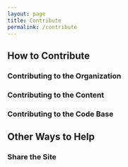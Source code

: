 ```yaml
---
layout: page
title: Contribute
permalink: /contribute
---
```


[//]: # "to be added:"
[//]: # "- how to contribute"
[//]: # "  - add to the codebase"
[//]: # "  - add to the editorial content"
[//]: # "- how to report issues"
[//]: # "- how to request features"

## How to Contribute

### Contributing to the Organization

### Contributing to the Content

### Contributing to the Code Base

## Other Ways to Help

### Share the Site

